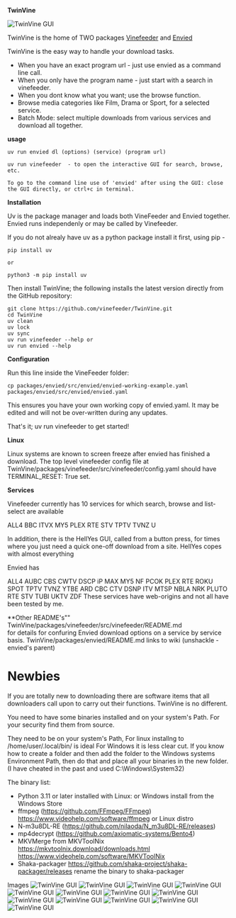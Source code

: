 **TwinVine**


![TwinVine GUI](https://github.com/vinefeeder/TwinVine/blob/main/images/vinefeederA.png)


TwinVine is the home of TWO packages  [Vinefeeder](https://github.com/vinefeeder/TwinVine/blob/main/packages/vinefeeder/src/vinefeeder/README.md)
and [Envied](https://github.com/vinefeeder/TwinVine/blob/main/packages/envied/README.md)

TwinVine is the easy way to handle your download tasks. 
* When you have an exact program url - just use envied as a command line call.
* When you only have the program name - just start with a search in vinefeeder.
* When you dont know what you want; use the browse function.
* Browse media categories like Film, Drama or Sport, for a selected service.
* Batch Mode: select multiple downloads from various services and download all together.
 


**usage**
```
uv run envied dl (options) (service) (program url)

uv run vinefeeder  - to open the interactive GUI for search, browse, etc.

To go to the command line use of 'envied' after using the GUI: close the GUI directly, or ctrl+c in terminal.
```
**Installation**

Uv is the package manager and loads both VineFeeder and Envied together.  Envied runs independenly or may be called by Vinefeeder.

If you do not alrealy have uv as a python package install it first, using pip -
```
pip install uv

or

python3 -m pip install uv
```

Then install TwinVine; the following installs the latest version directly from the GitHub repository:

```shell
git clone https://github.com/vinefeeder/TwinVine.git
cd TwinVine
uv clean
uv lock
uv sync
uv run vinefeeder --help or
uv run envied --help
```
**Configuration**

Run this line inside the VineFeeder folder:
```
cp packages/envied/src/envied/envied-working-example.yaml packages/envied/src/envied/envied.yaml 
```
This ensures you have your own working copy of envied.yaml. It may be edited and will not be over-written during any updates.  
  
That's it; uv run vinefeeder to get started!  

**Linux**

Linux systems are known to screen freeze after envied has finished a download.
The top level vinefeeder config file at  TwinVine/packages/vinefeeder/src/vinefeeder/config.yaml should have   TERMINAL_RESET: True   set.

**Services**

Vinefeeder currently has 10 services for which search, browse and list-select are available  
  
  ALL4  BBC  ITVX  MY5 PLEX RTE STV  TPTV  TVNZ  U 
  
In addition, there is the HellYes GUI, called from a button press, for times where you just need a quick one-off download from a site. HellYes copes with almost everything
  
Envied has   

ALL4  AUBC  CBS CWTV DSCP  iP   MAX   MY5   NF   PCOK PLEX RTE  ROKU  SPOT  TPTV  TVNZ  YTBE
ARD   CBC   CTV  DSNP  ITV  MTSP  NBLA  NRK  PLUTO  RTE   STV   TUBI  UKTV  ZDF
These services have web-origins and not all have been tested by me.  
  
**Other README's""
    TwinVine/packages/vinefeeder/src/vinefeeder/README.md  
    for details for confuring Envied download options on a service by service basis.
    TwinVine/packages/envied/README.md  links to wiki (unshackle - envied's parent)

# Newbies
If you are totally new to downloading there are software items that all downloaders call upon to carry out their functions. TwinVine is no different.

You need to have some binaries installed and on your system's Path.
For your security find them from source.

They need to be on your system's Path, 
For linux installng to  /home/user/.local/bin/   is ideal
For Windows it is less clear cut.
If you know how to create a folder and then add the folder to
the Windows systems Environment Path, then do that and place all your binaries
in the new folder.
(I have cheated in the past and used C:\Windows\System32\)

The binary list:
* Python 3.11 or later installed with Linux: or Windows install from the Windows Store
* ffmpeg (https://github.com/FFmpeg/FFmpeg) https://www.videohelp.com/software/ffmpeg  or Linux distro
* N-m3u8DL-RE (https://github.com/nilaoda/N_m3u8DL-RE/releases)
* mp4decrypt (https://github.com/axiomatic-systems/Bento4)
* MKVMerge from MKVToolNix  https://mkvtoolnix.download/downloads.html  https://www.videohelp.com/software/MKVToolNix
* Shaka-packager  https://github.com/shaka-project/shaka-packager/releases  rename the binary to shaka-packager


Images
	![TwinVine GUI](https://github.com/vinefeeder/TwinVine/blob/main/images/vinefeederA1.png)
    ![TwinVine GUI](https://github.com/vinefeeder/TwinVine/blob/main/images/vinefeeder1.png)
    ![TwinVine GUI](https://github.com/vinefeeder/TwinVine/blob/main/images/vinefeeder2.png)
    ![TwinVine GUI](https://github.com/vinefeeder/TwinVine/blob/main/images/vinefeeder4.png)
    ![TwinVine GUI](https://github.com/vinefeeder/TwinVine/blob/main/images/vinefeeder5.png)
    ![TwinVine GUI](https://github.com/vinefeeder/TwinVine/blob/main/images/vinefeeder6.png)
    ![TwinVine GUI](https://github.com/vinefeeder/TwinVine/blob/main/images/vinefeeder7.png)
    ![TwinVine GUI](https://github.com/vinefeeder/TwinVine/blob/main/images/vinefeeder8.png)
    ![TwinVine GUI](https://github.com/vinefeeder/TwinVine/blob/main/images/vinefeeder9.png)
    ![TwinVine GUI](https://github.com/vinefeeder/TwinVine/blob/main/images/vinefeeder10.png)
    ![TwinVine GUI](https://github.com/vinefeeder/TwinVine/blob/main/images/vinefeeder11.png)
    ![TwinVine GUI](https://github.com/vinefeeder/TwinVine/blob/main/images/vinefeederB.png)
    ![TwinVine GUI](https://github.com/vinefeeder/TwinVine/blob/main/images/hellyes.png)
    



